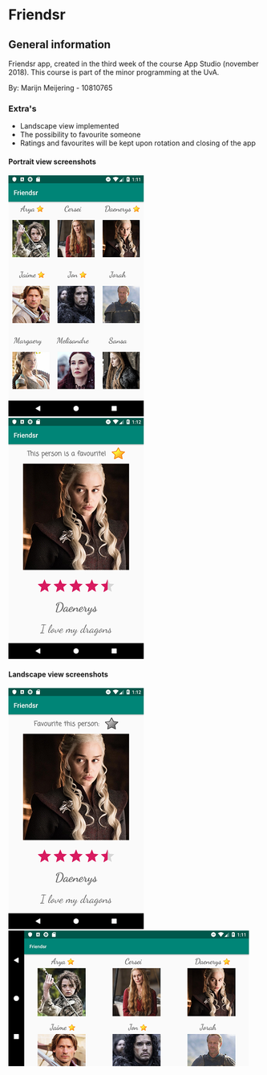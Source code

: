 # Friendsr

## General information
Friendsr app, created in the third week of the course App Studio (november 2018).
This course is part of the minor programming at the UvA.

By: Marijn Meijering - 10810765

### Extra's
* Landscape view implemented
* The possibility to favourite someone
* Ratings and favourites will be kept upon rotation and closing of the app

#### Portrait view screenshots
![App1 Friendsr](https://github.com/10810765/Friendsr/blob/master/doc/Friendsr_1.png)
![App2 Friendsr](https://github.com/10810765/Friendsr/blob/master/doc/Friendsr_2.png)

#### Landscape view screenshots
![App3 Friendsr](https://github.com/10810765/Friendsr/blob/master/doc/Friendsr_3.png)
![App4 Friendsr](https://github.com/10810765/Friendsr/blob/master/doc/Friendsr_4.png)
